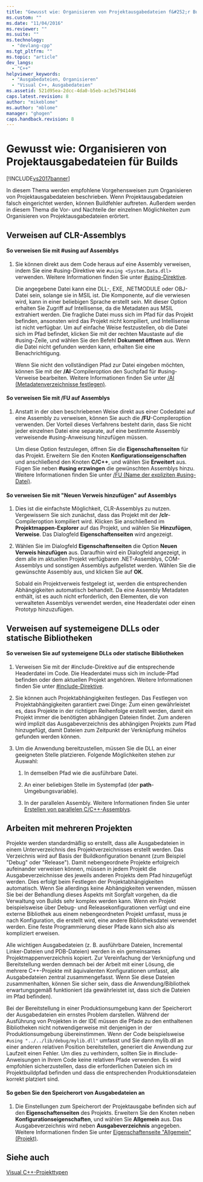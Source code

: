 ```yaml
---
title: "Gewusst wie: Organisieren von Projektausgabedateien f&#252;r Builds | Microsoft Docs"
ms.custom: ""
ms.date: "11/04/2016"
ms.reviewer: ""
ms.suite: ""
ms.technology: 
  - "devlang-cpp"
ms.tgt_pltfrm: ""
ms.topic: "article"
dev_langs: 
  - "C++"
helpviewer_keywords: 
  - "Ausgabedateien, Organisieren"
  - "Visual C++, Ausgabedateien"
ms.assetid: 521d95ea-2dcc-4da0-b5eb-ac3e57941446
caps.latest.revision: 8
author: "mikeblome"
ms.author: "mblome"
manager: "ghogen"
caps.handback.revision: 8
---
```

# Gewusst wie: Organisieren von Projektausgabedateien f&#252;r Builds
[!INCLUDE[vs2017banner](../assembler/inline/includes/vs2017banner.md)]

In diesem Thema werden empfohlene Vorgehensweisen zum Organisieren von Projektausgabedateien beschrieben.  Wenn Projektausgabedateien falsch eingerichtet werden, können Buildfehler auftreten.  Außerdem werden in diesem Thema die Vor\- und Nachteile der einzelnen Möglichkeiten zum Organisieren von Projektausgabedateien erörtert.  
  
## Verweisen auf CLR\-Assemblys  
  
#### So verweisen Sie mit \#using auf Assemblys  
  
1.  Sie können direkt aus dem Code heraus auf eine Assembly verweisen, indem Sie eine \#using\-Direktive wie `#using <System.Data.dll>` verwenden.  Weitere Informationen finden Sie unter [\#using\-Direktive](../preprocessor/hash-using-directive-cpp.md).  
  
     Die angegebene Datei kann eine DLL\-, EXE, .NETMODULE oder OBJ\-Datei sein, solange sie in MSIL ist.  Die Komponente, auf die verwiesen wird, kann in einer beliebigen Sprache erstellt sein.  Mit dieser Option erhalten Sie Zugriff auf Intellisense, da die Metadaten aus MSIL extrahiert werden.  Die fragliche Datei muss sich im Pfad für das Projekt befinden, ansonsten wird das Projekt nicht kompiliert, und Intellisense ist nicht verfügbar.  Um auf einfache Weise festzustellen, ob die Datei sich im Pfad befindet, klicken Sie mit der rechten Maustaste auf die \#using\-Zeile, und wählen Sie den Befehl **Dokument öffnen** aus.  Wenn die Datei nicht gefunden werden kann, erhalten Sie eine Benachrichtigung.  
  
     Wenn Sie nicht den vollständigen Pfad zur Datei eingeben möchten, können Sie mit der **\/AI**\-Compileroption den Suchpfad für \#using\-Verweise bearbeiten.  Weitere Informationen finden Sie unter [\/AI \(Metadatenverzeichnisse festlegen\)](../build/reference/ai-specify-metadata-directories.md).  
  
#### So verweisen Sie mit \/FU auf Assemblys  
  
1.  Anstatt in der oben beschriebenen Weise direkt aus einer Codedatei auf eine Assembly zu verweisen, können Sie auch die **\/FU**\-Compileroption verwenden.  Der Vorteil dieses Verfahrens besteht darin, dass Sie nicht jeder einzelnen Datei eine separate, auf eine bestimmte Assembly verweisende \#using\-Anweisung hinzufügen müssen.  
  
     Um diese Option festzulegen, öffnen Sie die **Eigenschaftenseiten** für das Projekt.  Erweitern Sie den Knoten **Konfigurationseigenschaften** und anschließend den Knoten **C\/C\+\+**, und wählen Sie **Erweitert** aus.  Fügen Sie neben **\#using erzwingen** die gewünschten Assemblys hinzu.  Weitere Informationen finden Sie unter [\/FU \(Name der expliziten \#using\-Datei\)](../build/reference/fu-name-forced-hash-using-file.md).  
  
#### So verweisen Sie mit "Neuen Verweis hinzufügen" auf Assemblys  
  
1.  Dies ist die einfachste Möglichkeit, CLR\-Assemblys zu nutzen.  Vergewissern Sie sich zunächst, dass das Projekt mit der **\/clr**\-Compileroption kompiliert wird.  Klicken Sie anschließend im **Projektmappen\-Explorer** auf das Projekt, und wählen Sie **Hinzufügen**, **Verweise**.  Das Dialogfeld **Eigenschaftenseiten** wird angezeigt.  
  
2.  Wählen Sie im Dialogfeld **Eigenschaftenseiten** die Option **Neuen Verweis hinzufügen** aus.  Daraufhin wird ein Dialogfeld angezeigt, in dem alle im aktuellen Projekt verfügbaren .NET\-Assemblys, COM\-Assemblys und sonstigen Assemblys aufgelistet werden.  Wählen Sie die gewünschte Assembly aus, und klicken Sie auf **OK**.  
  
     Sobald ein Projektverweis festgelegt ist, werden die entsprechenden Abhängigkeiten automatisch behandelt.  Da eine Assembly Metadaten enthält, ist es auch nicht erforderlich, den Elementen, die von verwalteten Assemblys verwendet werden, eine Headerdatei oder einen Prototyp hinzuzufügen.  
  
## Verweisen auf systemeigene DLLs oder statische Bibliotheken  
  
#### So verweisen Sie auf systemeigene DLLs oder statische Bibliotheken  
  
1.  Verweisen Sie mit der \#include\-Direktive auf die entsprechende Headerdatei im Code.  Die Headerdatei muss sich im include\-Pfad befinden oder dem aktuellen Projekt angehören.  Weitere Informationen finden Sie unter [\#include\-Direktive](../preprocessor/hash-include-directive-c-cpp.md).  
  
2.  Sie können auch Projektabhängigkeiten festlegen.  Das Festlegen von Projektabhängigkeiten garantiert zwei Dinge:  Zum einen gewährleistet es, dass Projekte in der richtigen Reihenfolge erstellt werden, damit ein Projekt immer die benötigten abhängigen Dateien findet.  Zum anderen wird implizit das Ausgabeverzeichnis des abhängigen Projekts zum Pfad hinzugefügt, damit Dateien zum Zeitpunkt der Verknüpfung mühelos gefunden werden können.  
  
3.  Um die Anwendung bereitzustellen, müssen Sie die DLL an einer geeigneten Stelle platzieren.  Folgende Möglichkeiten stehen zur Auswahl:  
  
    1.  In demselben Pfad wie die ausführbare Datei.  
  
    2.  An einer beliebigen Stelle im Systempfad \(der **path**\-Umgebungsvariable\).  
  
    3.  In der parallelen Assembly.  Weitere Informationen finden Sie unter [Erstellen von parallelen C\/C\+\+\-Assemblys](../build/building-c-cpp-side-by-side-assemblies.md).  
  
## Arbeiten mit mehreren Projekten  
 Projekte werden standardmäßig so erstellt, dass alle Ausgabedateien in einem Unterverzeichnis des Projektverzeichnisses erstellt werden.  Das Verzeichnis wird auf Basis der Buildkonfiguration benannt \(zum Beispiel  "Debug" oder "Release"\).  Damit nebengeordnete Projekte erfolgreich aufeinander verweisen können, müssen in jedem Projekt die Ausgabeverzeichnisse des jeweils anderen Projekts dem Pfad hinzugefügt werden.  Dies erfolgt beim Festlegen der Projektabhängigkeiten automatisch.  Wenn Sie allerdings keine Abhängigkeiten verwenden, müssen Sie bei der Behandlung dieses Aspekts mit Sorgfalt vorgehen, da die Verwaltung von Builds sehr komplex werden kann.  Wenn ein Projekt beispielsweise über Debug\- und Releasekonfigurationen verfügt und eine externe Bibliothek aus einem nebengeordneten Projekt umfasst, muss je nach Konfiguration, die erstellt wird, eine andere Bibliotheksdatei verwendet werden.   Eine feste Programmierung dieser Pfade kann sich also als kompliziert erweisen.  
  
 Alle wichtigen Ausgabedateien \(z. B. ausführbare Dateien, Incremental Linker\-Dateien und PDB\-Dateien\) werden in ein gemeinsames Projektmappenverzeichnis kopiert.  Zur Vereinfachung der Verknüpfung und Bereitstellung werden demnach bei der Arbeit mit einer Lösung, die mehrere C\+\+\-Projekte mit äquivalenten Konfigurationen umfasst, alle Ausgabedateien zentral zusammengefasst.  Wenn Sie diese Dateien zusammenhalten, können Sie sicher sein, dass die Anwendung\/Bibliothek erwartungsgemäß funktioniert \(da gewährleistet ist, dass sich die Dateien im Pfad befinden\).  
  
 Bei der Bereitstellung in einer Produktionsumgebung kann der Speicherort der Ausgabedateien ein ernstes Problem darstellen.  Während der Ausführung von Projekten in der IDE müssen die Pfade zu den enthaltenen Bibliotheken nicht notwendigerweise mit denjenigen in der Produktionsumgebung übereinstimmen.  Wenn der Code beispielsweise `#using "../../lib/debug/mylib.dll"` umfasst und Sie dann mylib.dll an einer anderen relativen Position bereitstellen, generiert die Anwendung zur Laufzeit einen Fehler.   Um dies zu verhindern, sollten Sie in \#include\-Anweisungen in Ihrem Code keine relativen Pfade verwenden.  Es wird empfohlen sicherzustellen, dass die erforderlichen Dateien sich im Projektbuildpfad befinden und dass die entsprechenden Produktionsdateien korrekt platziert sind.  
  
#### So geben Sie den Speicherort von Ausgabedateien an  
  
1.  Die Einstellungen zum Speicherort der Projektausgabe befinden sich auf den **Eigenschaftenseiten** des Projekts.  Erweitern Sie den Knoten neben **Konfigurationseigenschaften**, und wählen Sie **Allgemein** aus.  Das Ausgabeverzeichnis wird neben **Ausgabeverzeichnis** angegeben.  Weitere Informationen finden Sie unter [Eigenschaftenseite "Allgemein" \(Projekt\)](../ide/general-property-page-project.md).  
  
## Siehe auch  
 [Visual C\+\+\-Projekttypen](../ide/visual-cpp-project-types.md)